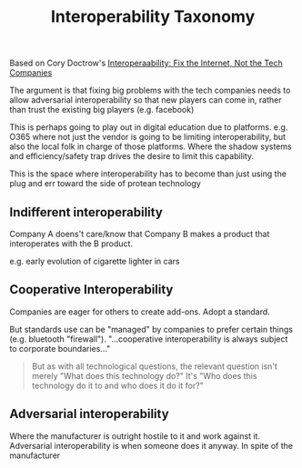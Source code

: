 ﻿---
backlinks:
- title: Distribution
  url: /memex/sense/Distribution/distribution.html
title: Interoperability Taxonomy
---
Based on Cory Doctrow's [Interoperaability: Fix the Internet, Not the Tech Companies](https://www.eff.org/deeplinks/2019/07/interoperability-fix-internet-not-tech-companies)

The argument is that fixing big problems with the tech companies needs to allow adversarial interoperability so that new players can come in, rather than trust the existing big players (e.g. facebook)

This is perhaps going to play out in digital education due to platforms.  e.g. O365 where not just the vendor is going to be limiting interoperability, but also the local folk in charge of those platforms. Where the shadow systems and efficiency/safety trap drives the desire to limit this capability.

This is the space where interoperability has to become than just using the plug and err toward the side of protean technology



## Indifferent interoperability

Company A doens't care/know that Company B makes a product that interoperates with the B product.

e.g. early evolution of cigarette lighter in cars


## Cooperative Interoperability

Companies are eager for others to create add-ons.  Adopt a standard.

But standards use can be "managed" by companies to prefer certain things (e.g. bluetooth "firewall"). "...cooperative interoperability is always subject to corporate boundaries..."

> But as with all technological questions, the relevant question isn't merely "What does this technology do?" It's "Who does this technology do it to and who does it do it for?"

## Adversarial interoperability

Where the manufacturer is outright hostile to it and work against it.  Adversarial interoperability is when someone does it anyway. In spite of the manufacturer